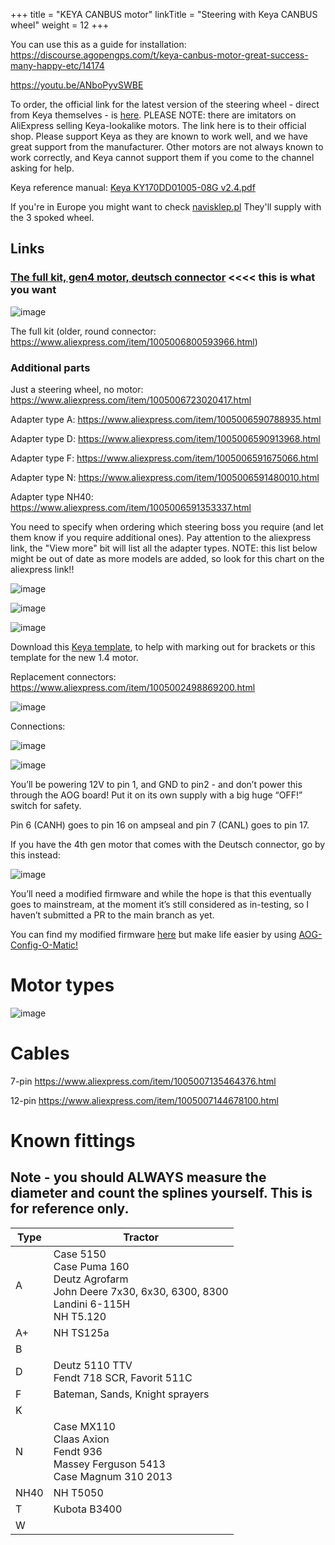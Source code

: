 +++
title = "KEYA CANBUS motor"
linkTitle = "Steering with Keya CANBUS wheel"
weight = 12
+++

You can use this as a guide for installation:
https://discourse.agopengps.com/t/keya-canbus-motor-great-success-many-happy-etc/14174

https://youtu.be/ANboPyvSWBE

To order, the official link for the latest version of the steering wheel -
direct from Keya themselves - is
[here](https://www.aliexpress.com/item/1005008796635857.html). PLEASE NOTE:
there are imitators on AliExpress selling Keya-lookalike motors. The link here
is to their official shop. Please support Keya as they are known to work well,
and we have great support from the manufacturer. Other motors are not always
known to work correctly, and Keya cannot support them if you come to the channel
asking for help.

Keya reference manual:
[Keya KY170DD01005-08G v2.4.pdf](https://github.com/AgOpenGPS-Official/Boards/files/15389407/Keya.KY170DD01005-08G.v2.4.pdf)

If you're in Europe you might want to check
[navisklep.pl](https://navisklep.pl/p/silnik-kierownica-keya/) They'll supply
with the 3 spoked wheel.

## Links

### [The full kit, gen4 motor, deutsch connector](https://www.aliexpress.com/item/1005008796635857.html) <<<< this is what you want

![image](../../img/keya.png)

The full kit (older, round connector:
https://www.aliexpress.com/item/1005006800593966.html)

### Additional parts

Just a steering wheel, no motor:
https://www.aliexpress.com/item/1005006723020417.html

Adapter type A: https://www.aliexpress.com/item/1005006590788935.html

Adapter type D: https://www.aliexpress.com/item/1005006590913968.html

Adapter type F: https://www.aliexpress.com/item/1005006591675066.html

Adapter type N: https://www.aliexpress.com/item/1005006591480010.html

Adapter type NH40: https://www.aliexpress.com/item/1005006591353337.html

You need to specify when ordering which steering boss you require (and let them
know if you require additional ones). Pay attention to the aliexpress link, the
"View more" bit will list all the adapter types. NOTE: this list below might be
out of date as more models are added, so look for this chart on the aliexpress
link!!

![image](../../img/aliexpress-view-more.png)

![image](../../img/keya-adapter-list.png)

![image](../../img/keyatemplate.png)

Download this [Keya template](../../files/KeyaTemplate.pdf), to help with
marking out for brackets or this template for the new 1.4 motor.

Replacement connectors: https://www.aliexpress.com/item/1005002498869200.html

![image](../../img/keya-replacement-connector.png)

Connections:

![image](../../img/keya-connector.png)

![image](../../img/keya-connector-pinout.png)

You’ll be powering 12V to pin 1, and GND to pin2 - and don’t power this through
the AOG board! Put it on its own supply with a big huge “OFF!” switch for
safety.

Pin 6 (CANH) goes to pin 16 on ampseal and pin 7 (CANL) goes to pin 17.

If you have the 4th gen motor that comes with the Deutsch connector, go by this
instead:

![image](../../img/keya8pindeutsch.png)

You’ll need a modified firmware and while the hope is that this eventually goes
to mainstream, at the moment it’s still considered as in-testing, so I haven’t
submitted a PR to the main branch as yet.

You can find my modified firmware
[here](https://github.com/lansalot/AgOpenGPS_Boards/blob/Keya/TeensyModules/V4.1/Firmware/AOG-Keya-CANBUS.hex)
but make life easier by using
[AOG-Config-O-Matic!](https://github.com/lansalot/AOGConfigOMatic/releases)

# Motor types

![image](../../img/keya-auto-steer-motor-types.png)

# Cables

7-pin https://www.aliexpress.com/item/1005007135464376.html

12-pin https://www.aliexpress.com/item/1005007144678100.html

# Known fittings

## Note - you should ALWAYS measure the diameter and count the splines yourself. This is for reference only.

| Type | Tractor                                                                                                          |
| ---- | ---------------------------------------------------------------------------------------------------------------- |
| A    | Case 5150<br>Case Puma 160<br>Deutz Agrofarm<br>John Deere 7x30, 6x30, 6300, 8300<br>Landini 6-115H<br>NH T5.120 |
| A+   | NH TS125a                                                                                                        |
| B    |                                                                                                                  |
| D    | Deutz 5110 TTV<br>Fendt 718 SCR, Favorit 511C                                                                    |
| F    | Bateman, Sands, Knight sprayers                                                                                  |
| K    |                                                                                                                  |
| N    | Case MX110<br>Claas Axion<br>Fendt 936<br>Massey Ferguson 5413<br>Case Magnum 310 2013                           |
| NH40 | NH T5050                                                                                                         |
| T    | Kubota B3400                                                                                                     |
| W    |                                                                                                                  |
